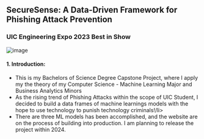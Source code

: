 ## SecureSense: A Data-Driven Framework for Phishing Attack Prevention

### UIC Engineering Expo 2023 Best in Show
![image](https://github.com/khuynh22/Phishing-Detection/assets/57774658/f2ff0fd3-2be1-40e7-a07d-6ea39127d978)


#### 1. Introduction:
<ul>
  <li>This is my Bachelors of Science Degree Capstone Project, where I apply my the theory of my Computer Science - Machine Learning Major and Business Analytics Minors</li>
  <li>As the rising trend of Phishing Attacks within the scope of UIC Student, I decided to build a data frames of machine learnings models with the hope to use technology to punish technology criminals!/li>
  <li>There are three ML models has been accomplished, and the website are on the process of building into production. I am planning to release the project within 2024.</li>
</ul>

